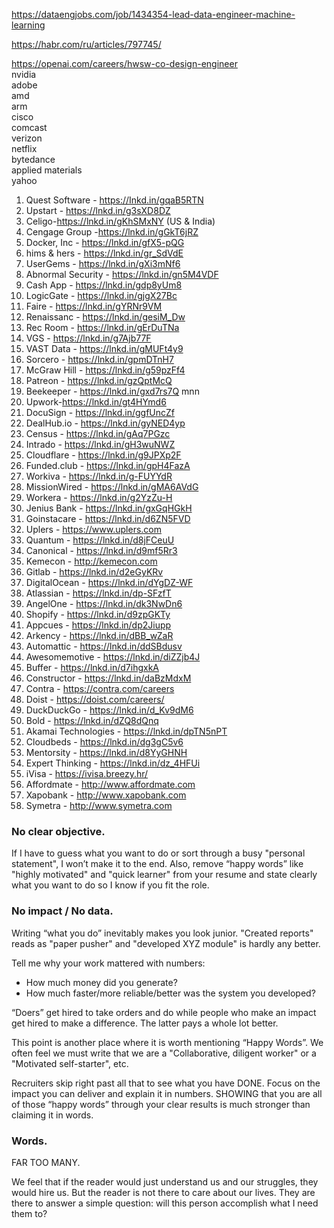 https://dataengjobs.com/job/1434354-lead-data-engineer-machine-learning

https://habr.com/ru/articles/797745/

https://openai.com/careers/hwsw-co-design-engineer  
nvidia  
adobe  
amd   
arm   
cisco   
comcast   
verizon  
netflix  
bytedance   
applied materials   
yahoo  

1. Quest Software - https://Inkd.in/gqaB5RTN
2. Upstart - https://lnkd.in/g3sXD8DZ
3. Celigo-https://lnkd.in/gKhSMxNY (US & India)
4. Cengage Group -https://lnkd.in/gGkT6jRZ
5. Docker, Inc - https://lnkd.in/gfX5-pQG
6. hims & hers - https://lnkd.in/gr_SdVdE
7. UserGems - https://lnkd.in/gXi3mNf6
8. Abnormal Security - https://lnkd.in/gn5M4VDF
9. Cash App - https://lnkd.in/gdp8yUm8
10. LogicGate - https://lnkd.in/gjgX27Bc
11. Faire - https://lnkd.in/gYRNr9VM
12. Renaissanc - https://lnkd.in/gesiM_Dw
13. Rec Room - https://lnkd.in/gErDuTNa
14. VGS - https://lnkd.in/g7Ajb77F
15. VAST Data - https://lnkd.in/gMUFt4y9
16. Sorcero - https://lnkd.in/gpmDTnH7
17. McGraw Hill - https://lnkd.in/g59pzFf4
18. Patreon - https://lnkd.in/gzQptMcQ
19. Beekeeper - https://lnkd.in/gxd7rs7Q mnn
20. Upwork-https://lnkd.in/gt4HYmd6
21. DocuSign - https://lnkd.in/ggfUncZf
22. DealHub.io - https://lnkd.in/gyNED4yp
23. Census - https://lnkd.in/gAq7PGzc
24. Intrado - https://lnkd.in/gH3wuNWZ
25. Cloudflare - https://lnkd.in/g9JPXp2F
26. Funded.club - https://lnkd.in/gpH4FazA
27. Workiva - https://lnkd.in/g-FUYYdR
28. MissionWired - https://lnkd.in/gMA6AVdG
29. Workera - https://lnkd.in/g2YzZu-H
30. Jenius Bank - https://lnkd.in/gxGqHGkH
31. Goinstacare - https://lnkd.in/d6ZN5FVD
32. Uplers - https://www.uplers.com
33. Quantum - https://lnkd.in/d8jFCeuU
34. Canonical - https://lnkd.in/d9mf5Rr3
35. Kemecon - http://kemecon.com
36. Gitlab - https://lnkd.in/d2eGyKRv
37. DigitalOcean - https://lnkd.in/dYgDZ-WF
38. Atlassian - https://lnkd.in/dp-SFzfT
39. AngelOne - https://lnkd.in/dk3NwDn6
40. Shopify - https://lnkd.in/d9zpGKTy
41. Appcues - https://lnkd.in/dp2Jiupp
42. Arkency - https://lnkd.in/dBB_wZaR
43. Automattic - https://lnkd.in/ddSBdusv
44. Awesomemotive - https://lnkd.in/diZZjb4J
45. Buffer - https://lnkd.in/d7ihgxkA
46. Constructor - https://lnkd.in/daBzMdxM
47. Contra - https://contra.com/careers
48. Doist - https://doist.com/careers/
49. DuckDuckGo - https://lnkd.in/d_Kv9dM6
50. Bold - https://lnkd.in/dZQ8dQnq
51. Akamai Technologies - https://lnkd.in/dpTN5nPT
52. Cloudbeds - https://lnkd.in/dg3gC5v6
53. Mentorsity - https://lnkd.in/d8YyGHNH
54. Expert Thinking - https://lnkd.in/dz_4HFUi
55. iVisa - https://ivisa.breezy.hr/
56. Affordmate - http://www.affordmate.com
57. Xapobank - http://www.xapobank.com
58. Symetra - http://www.symetra.com


### No clear objective. 

If I have to guess what you want to do or sort through a busy "personal statement", I won’t make it to the end. Also, remove “happy words” like "highly motivated" and "quick learner" from your resume and state clearly what you want to do so I know if you fit the role. 

### No impact / No data. 

Writing “what you do” inevitably makes you look junior. "Created reports" reads as "paper pusher" and "developed XYZ module" is hardly any better.

Tell me why your work mattered with numbers: 

- How much money did you generate?
- How much faster/more reliable/better was the system you developed?

“Doers” get hired to take orders and do while people who make an impact get hired to make a difference. The latter pays a whole lot better. 

This point is another place where it is worth mentioning “Happy Words”. We often feel we must write that we are a "Collaborative, diligent worker" or a "Motivated self-starter", etc. 

Recruiters skip right past all that to see what you have DONE. Focus on the impact you can deliver and explain it in numbers. SHOWING that you are all of those “happy words” through your clear results is much stronger than claiming it in words.

### Words. 

FAR TOO MANY. 

We feel that if the reader would just understand us and our struggles, they would hire us. But the reader is not there to care about our lives. They are there to answer a simple question: will this person accomplish what I need them to?
